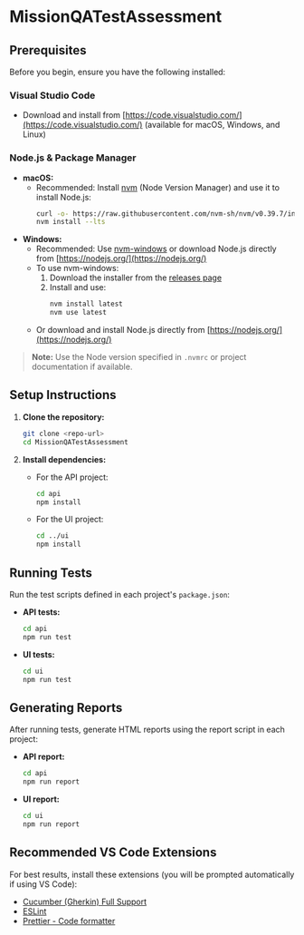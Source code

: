 # MissionQATestAssessment

## Prerequisites


Before you begin, ensure you have the following installed:

### Visual Studio Code
- Download and install from [https://code.visualstudio.com/](https://code.visualstudio.com/) (available for macOS, Windows, and Linux)

### Node.js & Package Manager
- **macOS:**
	- Recommended: Install [nvm](https://github.com/nvm-sh/nvm) (Node Version Manager) and use it to install Node.js:
		```bash
		curl -o- https://raw.githubusercontent.com/nvm-sh/nvm/v0.39.7/install.sh | bash
		nvm install --lts
		```
- **Windows:**
	- Recommended: Use [nvm-windows](https://github.com/coreybutler/nvm-windows) or download Node.js directly from [https://nodejs.org/](https://nodejs.org/)
	- To use nvm-windows:
		1. Download the installer from the [releases page](https://github.com/coreybutler/nvm-windows/releases)
		2. Install and use:
			 ```powershell
			 nvm install latest
			 nvm use latest
			 ```
	- Or download and install Node.js directly from [https://nodejs.org/](https://nodejs.org/)

> **Note:** Use the Node version specified in `.nvmrc` or project documentation if available.

## Setup Instructions

1. **Clone the repository:**
	 ```bash
	 git clone <repo-url>
	 cd MissionQATestAssessment
	 ```

2. **Install dependencies:**
	 - For the API project:
		 ```bash
		 cd api
		 npm install
		 ```
	 - For the UI project:
		 ```bash
		 cd ../ui
		 npm install
		 ```

## Running Tests

Run the test scripts defined in each project's `package.json`:

- **API tests:**
	```bash
	cd api
	npm run test
	```
- **UI tests:**
	```bash
	cd ui
	npm run test
	```

## Generating Reports

After running tests, generate HTML reports using the report script in each project:

- **API report:**
	```bash
	cd api
	npm run report
	```
- **UI report:**
	```bash
	cd ui
	npm run report
	```

## Recommended VS Code Extensions

For best results, install these extensions (you will be prompted automatically if using VS Code):

- [Cucumber (Gherkin) Full Support](https://marketplace.visualstudio.com/items?itemName=alexkrechik.cucumberautocomplete)
- [ESLint](https://marketplace.visualstudio.com/items?itemName=dbaeumer.vscode-eslint)
- [Prettier - Code formatter](https://marketplace.visualstudio.com/items?itemName=esbenp.prettier-vscode)
